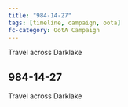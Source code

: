 ```yaml
---
title: "984-14-27"
tags: [timeline, campaign, oota]
fc-category: OotA Campaign
---
```

<span class='ob-timelines'
	data-date='984-14-27-00'
	data-title='Campaign: NAGA Adventures'
	data-class='orange'> Travel across Darklake </span>
## 984-14-27
Travel across Darklake
